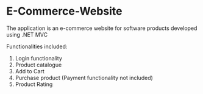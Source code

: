 # E-Commerce-Website

The application is an e-commerce website for software products developed using .NET MVC

Functionalities included:

1. Login functionality
2. Product catalogue
3. Add to Cart
4. Purchase product (Payment functionality not included)
5. Product Rating 
